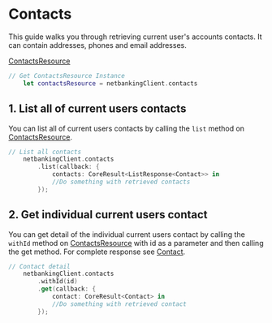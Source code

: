 # Contacts

This guide walks you through retrieving current user's accounts contacts. It can contain addresses, phones and email addresses.

[ContactsResource](../CSNetbankingSDK/ContactsResource.swift)

```swift
// Get ContactsResource Instance
    let contactsResource = netbankingClient.contacts
```

## 1\. List all of current users contacts

You can list all of current users contacts by calling the `list` method on [ContactsResource](../CSNetbankingSDK/ContactsResource.swift).

```swift
// List all contacts
    netbankingClient.contacts
        .list(callback: {
            contacts: CoreResult<ListResponse<Contact>> in
            //Do something with retrieved contacts
        });
```

## 2\. Get individual current users contact

You can get detail of the individual current users contact by calling the `withId` method on [ContactsResource](../CSNetbankingSDK/ContactsResource.swift) with id as a parameter and then calling the get method. For complete response see [Contact](../CSNetbankingSDK/Contact.swift).

```swift
// Contact detail
    netbankingClient.contacts
        .withId(id)
        .get(callback: {
            contact: CoreResult<Contact> in
            //Do something with retrieved contact
        });
```
